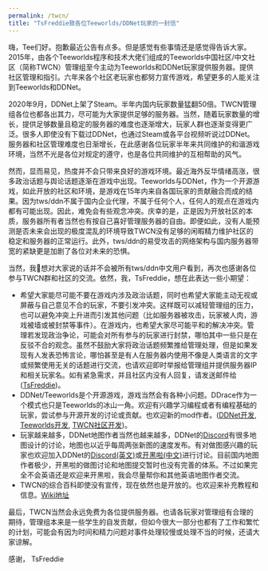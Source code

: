 ```yaml
---
permalink: /twcn/
title: "TsFreddie致各位Teeworlds/DDNet玩家的一封信"
---
```


嗨，Tee们好。抱歉最近公告有点多。但是感觉有些事情还是感觉得告诉大家。2015年，由各个Teeworlds程序和技术大佬们组成的Teeworlds中国社区/中文社区（简称TWCN）管理组至今主动为Teeworlds和DDNet玩家提供服务器。提供社区管理和指引。六年来各个社区老玩家也都努力宣传游戏，希望更多的人能关注到Teeworlds和DDNet。

2020年9月，DDNet上架了Steam。半年内国内玩家数量猛翻50倍。TWCN管理组各位也都各出其力，尽可能为大家提供足够的服务器。当然，随着玩家数量的增长，提供足够数量且稳定的服务器的难度也逐渐增大，玩家人群也逐渐变得更广泛。很多人即使没有下载过DDNet，也通过Steam或各平台视频听说过DDNet。服务器和社区管理难度也日渐增长，在此感谢各位玩家半年来共同维护的和谐游戏环境，当然不光是各位对规定的遵守，也是各位共同维护的互相帮助的风气。

然而，显而易见，热度并不会只带来良好的游戏环境。最近海外反华情绪高涨，很多政治话题与舆论话题逐渐在游戏中出现。Teeworlds与DDNet，作为一个开源游戏，如此开放的社区和环境，是游戏在15年内来自各国玩家的贡献融合而成的结果。因为tws/ddn不属于国内企业代理，不属于任何个人，任何人的观点在游戏内都有可能出现。因此，难免会有些观念冲突。庆幸的是，正是因为开放社区的本质，服务器所有者当然也有按自己喜好管理服务器的自由。即便如此，没有人能预测是否未来会出现的极度混乱的环境导致TWCN没有足够的闲暇精力维护社区的稳定和服务器的正常运行。此外，tws/ddn的易受攻击的网络架构与国内服务器带宽的紧缺更是加剧了各位对未来的恐惧。

当然，我想对大家说的话并不会被所有tws/ddn中文用户看到，再次也感谢各位参与TWCN群和社区的交流。依然，我，TsFreddie，想在此表达一些小期望：

* 希望大家能尽可能不要在游戏内涉及政治话题，同时也希望大家能主动无视或屏蔽与自己意见不合的玩家，不要引发冲突。这样既可以减轻管理组的压力，也可以避免冲突上升进而引发其他问题（比如服务器被攻击，玩家被人肉，游戏被墙或被封禁等事件）。在游戏内，也希望大家尽可能平和的解决冲突。管理若发现政治争论，可能会对所有参与的玩家进行封禁，哪怕其中一些只是在反驳不合的观念。虽然不鼓励大家将政治话题频繁推给管理处理，但是如果发现有人发表恐怖言论，哪怕甚至是有人在服务器内使用不像是人类语言的文字或频繁使用无关的话题进行交流，也请欢迎即时举报给管理组并提供服务器IP和相关玩家名。如有紧急需求，并且社区内没有人回复，请发送邮件给([TsFreddie](mailto:tsfreddiewang@live.com))。
* DDNet/Teeworlds是个开源游戏，游戏当然会有各种小问题。DDrace作为一个模式也只是Teeworlds的冰山一角。欢迎有兴趣学习编程或者有编程基础的玩家，尝试参与开源开发的讨论或贡献。也欢迎新的mod作者。([DDNet开发](https://github.com/ddnet/ddnet), [Teeworlds开发](https://github.com/teeworlds/teeworlds), [TWCN社区开发](https://github.com/TeeworldsCN))。
* 玩家越来越多，DDNet地图作者当然也越来越多，DDNet的[Discord](https://ddnet.tw/discord)有很多地图设计的讨论，地图也以近乎每周两张新图的速度发布。有对做图感兴趣的玩家也欢迎加入DDNet的[Discord(英文)](https://ddnet.tw/discord)或[开黑啦(中文)](http://chat.teeworlds.cn)进行讨论。目前国内地图作者极少，开黑啦的做图讨论和地图提交暂时也没有完善的体系。不过如果完全不会英语还是欢迎来开黑啦，我会尽量帮你和其他英语地图作者交流。
* TWCN的综合百科即使没有宣传，现在依然也是开放的。也欢迎来补充教程和信息。[Wiki地址](https://wiki.teeworlds.cn)

最后，TWCN当然会永远免费为各位提供服务器。也请各玩家对管理组有合理的期待，管理组本来是一些学生的自发贡献，但如今很大一部分也都有了工作和繁忙的计划，可能会有因为时间和精力问题对事件处理较慢或处理不当的时候，还请大家谅解。

感谢，
TsFreddie